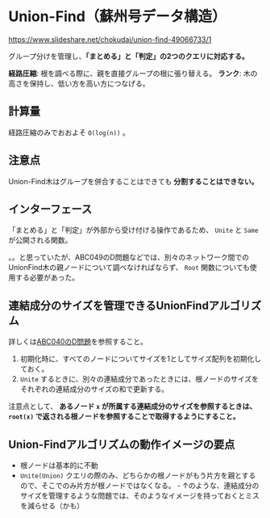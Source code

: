 # Union-Find（蘇州号データ構造）

https://www.slideshare.net/chokudai/union-find-49066733/1

グループ分けを管理し、**「まとめる」と「判定」の2つのクエリに対応する。**

**経路圧縮**: 根を調べる際に、親を直接グループの根に張り替える。
**ランク**: 木の高さを保持し、低い方を高い方につなげる。

## 計算量

経路圧縮のみでおおよそ `O(log(n))` 。

## 注意点

Union-Find木はグループを併合することはできても **分割することはできない。**

## インターフェース

「まとめる」と「判定」が外部から受け付ける操作であるため、
`Unite` と `Same` が公開される関数。

。。と思っていたが、ABC049のD問題などでは、別々のネットワーク間でのUnionFind木の親ノードについて調べなければならず、
`Root` 関数についても使用する必要があった。

## 連結成分のサイズを管理できるUnionFindアルゴリズム

詳しくは[ABC040のD問題](https://atcoder.jp/contests/abc040/tasks/abc040_d)を参照すること。

1. 初期化時に、すべてのノードについてサイズを1としてサイズ配列を初期化しておく。
2. `Unite` するときに、別々の連結成分であったときには、根ノードのサイズをそれぞれの連結成分のサイズの和で更新する。

注意点として、 **あるノード `x` が所属する連結成分のサイズを参照するときは、 `root(x)` で返される根ノードを参照することで取得するようにすること。**

## Union-Findアルゴリズムの動作イメージの要点

- 根ノードは基本的に不動
- `Unite(Union)` クエリの際のみ、どちらかの根ノードがもう片方を親とするので、そこでのみ片方が根ノードではなくなる。 - ↑のような、連結成分のサイズを管理するような問題では、そのようなイメージを持っておくとミスを減らせる（かも）

